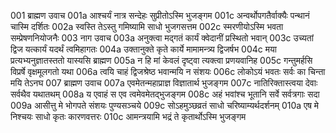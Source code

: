 001  	ब्राह्मण उवाच
001a	आश्चर्यं नात्र सन्देहः सुप्रीतोऽस्मि भुजङ्गम
001c	अन्वर्थोपगतैर्वाक्यैः पन्थानं चास्मि दर्शितः
002a	स्वस्ति तेऽस्तु गमिष्यामि साधो भुजगसत्तम
002c	स्मरणीयोऽस्मि भवता सम्प्रेषणनियोजनैः
003  	नाग उवाच
003a	अनुक्त्वा मद्गतं कार्यं क्वेदानीं प्रस्थितो भवान्
003c	उच्यतां द्विज यत्कार्यं यदर्थं त्वमिहागतः
004a	उक्तानुक्ते कृते कार्ये मामामन्त्र्य द्विजर्षभ
004c	मया प्रत्यभ्यनुज्ञातस्ततो यास्यसि ब्राह्मण
005a	न हि मां केवलं दृष्ट्वा त्यक्त्वा प्रणयवानिह
005c	गन्तुमर्हसि विप्रर्षे वृक्षमूलगतो यथा
006a	त्वयि चाहं द्विजश्रेष्ठ भवान्मयि न संशयः
006c	लोकोऽयं भवतः सर्वः का चिन्ता मयि तेऽनघ
007  	ब्राह्मण उवाच
007a	एवमेतन्महाप्राज्ञ विज्ञातार्थ भुजङ्गम
007c	नातिरिक्तास्त्वया देवाः सर्वथैव यथातथम्
008a	य एवाहं स एव त्वमेवमेतद्भुजङ्गम
008c	अहं भवांश्च भूतानि सर्वे सर्वत्रगाः सदा
009a	आसीत्तु मे भोगपते संशयः पुण्यसञ्चये
009c	सोऽहमुञ्छव्रतं साधो चरिष्याम्यर्थदर्शनम्
010a	एष मे निश्चयः साधो कृतः कारणवत्तरः
010c	आमन्त्रयामि भद्रं ते कृतार्थोऽस्मि भुजङ्गम
